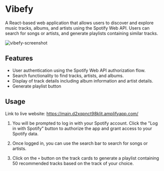 # Vibefy

A React-based web application that allows users to discover and explore music tracks, albums, and artists using the Spotify Web API. Users can search for songs or artists, and generate playlists containing similar tracks.

![vibefy-screenshot](https://github.com/Farid-Hamid-4/vibefy/assets/71334751/a5538142-a156-4a7c-b0df-b74868e21f2c)

## Features
- User authentication using the Spotify Web API authorization flow.
- Search functionality to find tracks, artists, and albums.
- Display of track details including album information and artist details.
- Generate playlist button

## Usage
Link to live website: https://main.d2xqpnct98klit.amplifyapp.com/

1. You will be prompted to log in with your Spotify account. Click the "Log in with Spotify" button to authorize the app and grant access to your Spotify data.

2. Once logged in, you can use the search bar to search for songs or artists. 

3. Click on the `+` button on the track cards to generate a playlist containing 50 recommended tracks based on the track of your choice.
